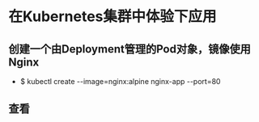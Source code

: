 # 在Kubernetes集群中体验下应用

## 创建一个由Deployment管理的Pod对象，镜像使用Nginx 
- $ kubectl create --image=nginx:alpine nginx-app --port=80

## 查看